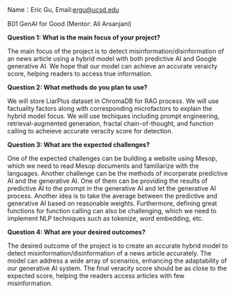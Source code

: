 Name：Eric Gu, Email:ergu@ucsd.edu

B01 GenAI for Good (Mentor: Ali Arsanjani)

**Question 1: What is the main focus of your project?**

The main focus of the project is to detect misinformation/disinformation of an news article using a hybrid model with both predictive AI and Google generative AI. We hope that our model can achieve an accurate veraicty score, helping readers to access true information.

**Question 2: What methods do you plan to use?**

We will store LiarPlus dataset in ChromaDB for RAG process. We will use factuality factors along with corresponding microfactors to explain the hybrid model focus. We will use techiques including prompt engineering, retrieval-augmented generation, fractal chain-of-thought,
and function calling to acheieve accurate veracity score for detection.


**Question 3: What are the expected challenges?**

One of the expected challenges can be building a website using Mesop, which we need to read Mesop documents and familiarize with the languages. Another challenge can be the methods of incorperate predictive AI and the generative AI. One of them can be providing the results
of predictive AI to the prompt in the generative AI and let the generative AI process. Another idea is to take the average between the predictive and generative AI based on reasonable weights. Furthermore, defining great functions for function calling can also be challenging,
which we need to implement NLP techniques such as tokenize, word embedding, etc.

**Question 4: What are your desired outcomes?**

The desired outcome of the project is to create an accurate hybrid model to detect misinformation/disinformation of a news article accurately. The model can address a wide array of scenarios, enhancing the adaptability of our generative AI system. The final veracity score should be as close to the expected score, helping the readers access articles with few misinformation.
